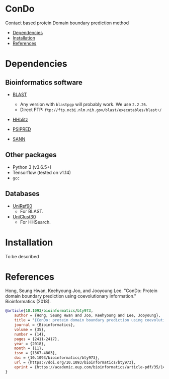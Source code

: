 # ConDo
Contact based protein Domain boundary prediction method

- [Dependencies](#dependencies)
- [Installation](#installation)
- [References](#references)


# Dependencies
## Bioinformatics software
- [BLAST](https://blast.ncbi.nlm.nih.gov/Blast.cgi?PAGE_TYPE=BlastDocs&DOC_TYPE=Download)
  - Any version with `blastpgp` will probably work. We use `2.2.26`.
  - Direct FTP: `ftp://ftp.ncbi.nlm.nih.gov/blast/executables/blast+/`

- [HHblitz](https://github.com/soedinglab/hh-suite.git)
- [PSIPRED](http://bioinfadmin.cs.ucl.ac.uk/downloads/psipred)
- [SANN](https://github.com/newtonjoo/sann)
## Other packages
- Python 3 (v3.6.5+)
- Tensorflow (tested on v1.14)
- `gcc`
##  Databases
- [UniRef90](https://www.uniprot.org/downloads)
  - For BLAST.
- [UniClust30](http://gwdu111.gwdg.de/~compbiol/uniclust/2018_08/)
  - For HHSearch.

# Installation
To be described
# References
Hong, Seung Hwan, Keehyoung Joo, and Jooyoung Lee. "ConDo: Protein domain boundary prediction using coevolutionary information." Bioinformatics (2018).

```bibtex
@article{10.1093/bioinformatics/bty973,
    author = {Hong, Seung Hwan and Joo, Keehyoung and Lee, Jooyoung},
    title = "{ConDo: protein domain boundary prediction using coevolutionary information}",
    journal = {Bioinformatics},
    volume = {35},
    number = {14},
    pages = {2411-2417},
    year = {2018},
    month = {11},
    issn = {1367-4803},
    doi = {10.1093/bioinformatics/bty973},
    url = {https://doi.org/10.1093/bioinformatics/bty973},
    eprint = {https://academic.oup.com/bioinformatics/article-pdf/35/14/2411/28913279/bty973.pdf},
}
```

